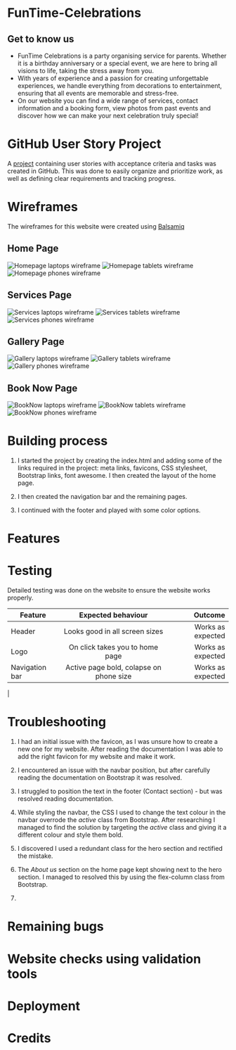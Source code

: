 # FunTime-Celebrations

## Get to know us 

- FunTime Celebrations is a party organising service for parents. Whether it is a birthday anniversary or a special event, we are here to bring all visions to life, taking the stress away from you. 
- With years of experience and a passion for creating unforgettable experiences, we handle everything from decorations to entertainment, ensuring that all events are memorable and stress-free.
- On our website you can find a wide range of services, contact information and a booking form, view photos from past events and discover how we can make your next celebration truly special!

# GitHub User Story Project

A [project](https://github.com/users/IrinaAdeniyi/projects/4/views/1) containing user stories with acceptance criteria and tasks was created in GitHub. This was done to easily organize and prioritize work, as well as defining clear requirements and tracking progress.

# Wireframes

The wireframes for this website were created using [Balsamiq](https://balsamiq.com/education/)

## Home Page
![Homepage laptops wireframe](assets/wireframes/Home-laptops.png)
![Homepage tablets wireframe](assets/wireframes/Home-tablets.png)
![Homepage phones wireframe](assets/wireframes/Home-phones.png)

## Services Page
![Services laptops wireframe](assets/wireframes/Services-laptops.png)
![Services tablets wireframe](assets/wireframes/Services-tablets.png)
![Services phones wireframe](assets/wireframes/Services-phones.png)

## Gallery Page
![Gallery laptops wireframe](assets/wireframes/Gallery-laptops.png)
![Gallery tablets wireframe](assets/wireframes/Gallery-tablets.png)
![Gallery phones wireframe](assets/wireframes/Gallery-phones.png)

## Book Now Page
![BookNow laptops wireframe](assets/wireframes/BookNow-laptops.png)
![BookNow tablets wireframe](assets/wireframes/BookNow-tablets.png)
![BookNow phones wireframe](assets/wireframes/BookNow-phones.png)


# Building process
1. I started the project by creating the index.html and adding some of the links required in the project: meta links, favicons, CSS stylesheet, Bootstrap links, font awesome. I then created the layout of the home page.

2. I then created the navigation bar and the remaining pages.

3. I continued with the footer and played with some color options.

# Features

# Testing 
Detailed testing was done on the website to ensure the website works properly.

| Feature    | Expected behaviour | Outcome  |
| -----------|:------------------:| --------:|
| Header     | Looks good in all screen sizes|  Works as expected        |
| Logo       | On click takes you to home page                   | Works as expected         |
| Navigation bar | Active page bold, colapse on phone size       | Works as expected         |
|

# Troubleshooting
1. I had an initial issue with the favicon, as I was unsure how to create a new one for my website. After reading the documentation I was able to add the right favicon for my website and make it work.

2. I encountered an issue with the navbar position, but after carefully reading the documentation on Bootstrap it was resolved.

3. I struggled to position the text in the footer (Contact section) - but was resolved reading documentation. 

4. While styling the navbar, the CSS I used to change the text colour in the navbar overrode the *active* class from Bootstrap. After researching I managed to find the solution by targeting the *active* class and giving it a different colour and style them bold.

5. I discovered I used a redundant class for the hero section and rectified the mistake.

6. The *About us* section on the home page kept showing next to the hero section. I managed to resolved this by using the flex-column class from Bootstrap.

7. 

# Remaining bugs

# Website checks using validation tools

# Deployment

# Credits
